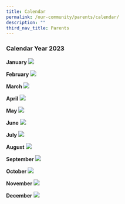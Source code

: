 ```yaml
---
title: Calendar
permalink: /our-community/parents/calendar/
description: ""
third_nav_title: Parents
---
```

### Calendar Year 2023

**January**
![](/images/jan2023.jpg)

**February**
![](/images/feb2023.jpg)

**March**
![](/images/mar2023.jpg)

**April**
![](/images/apr2023.jpg)

**May**
![](/images/may2023.jpg)

**June**
![](/images/jun2023.jpg)

**July**
![](/images/jul2023.jpg)

**August**
![](/images/aug2023.jpg)

**September**
![](/images/sep2023.jpg)

**October**
![](/images/oct2023.jpg)

**November**
![](/images/nov2023.jpg)

**December**
![](/images/dec2023.jpg)